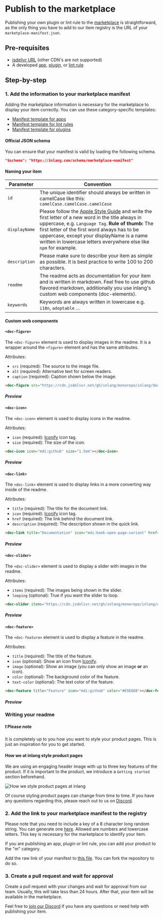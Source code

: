 # Publish to the marketplace

Publishing your own plugin or lint rule to the [marketplace](/) is straightforward, as the only thing you have to add to our item registry is the URL of your `marketplace-manifest.json`.

## Pre-requisites

- [jsdelivr URL](https://www.jsdelivr.com/github) (other CDN's are not supported)
- A developed [app](/documentation/develop-app), [plugin](/documentation/develop-plugin), or [lint rule](/documentation/develop-lint-rule)

## Step-by-step

### 1. Add the information to your marketplace manifest
Adding the marketplace information is necessary for the marketplace to display your item correctly. You can use these category-specific templates:
- [Manifest template for apps](/documentation/develop-app#4.-configure-your-app)
- [Manifest template for lint rules](/documentation/develop-lint-rule#3.-configure-your-lint-rule)
- [Manifest template for plugins](/documentation/develop-plugin#3.-configure-your-plugin)

#### Official JSON schema

You can ensure that your manifest is valid by loading the following schema. 

``` json
"$schema": "https://inlang.com/schema/marketplace-manifest"
```

#### Naming your item
| Parameter        | Convention                                               |
|----------------------|---------------------------------------------------------------|
| `id`                 | The unique identifier should always be written in camelCase like this: `camelCase.camelCase.camelCase`                         |
| `displayName`                 | Please follow the [Apple Style Guide](https://support.apple.com/de-de/guide/applestyleguide/apsgb744e4a3/web) and write the first letter of a new word in the title always in uppercase, e.g. `Language Tag`. **Rule of thumb:** The first letter of the first word always has to be uppercase, except your displayName is a name written in lowercase letters everywhere else like `npm` for example.                       |
| `description`                 | Please make sure to describe your item as simple as possible. It is best practice to write 100 to 200 characters.                         |
`readme`                 | The readme acts as documentation for your item and is written in markdown. Feel free to use github flavored markdown, additionally you use inlang's custom web components (doc-elements).                      |
`keywords`                 | Keywords are always written in lowercase e.g. `i18n`, `adoptable` …                          |

#### Custom web components

#### `<doc-figure>`

The `<doc-figure>` element is used to display images in the readme. It is a wrapper around the `<figure>` element and has the same attributes. 

Attributes:
- `src` (required): The source to the image file.
- `alt` (required): Alternative text for screen readers.
- `caption` (required): Caption shown below the image.

```md
<doc-figure src="https://cdn.jsdelivr.net/gh/inlang/monorepo/inlang/documentation/assets/ecosystem.jpg" alt="inlang ecosystem" caption="The inlang ecosystem"></doc-figure>
```

##### Preview
<doc-figure src="https://cdn.jsdelivr.net/gh/inlang/monorepo/inlang/documentation/assets/ecosystem.jpg" alt="inlang ecosystem" caption="The inlang ecosystem"></doc-figure>

#### `<doc-icon>`
The `<doc-icon>` element is used to display icons in the readme.

Attributes:
- `icon` (required): [Iconify](https://icon-sets.iconify.design/) icon tag.
- `size` (required): The size of the icon.

```md
<doc-icon icon="mdi:github" size="1.5em"></doc-icon>
```

##### Preview
<doc-icon icon="mdi:github" size="1.5em"></doc-icon>

#### `<doc-link>`
The `<doc-link>` element is used to display links in a more converting way inside of the readme.

Attributes:
- `title` (required): The title for the document link.
- `icon` (required): [Iconify](https://icon-sets.iconify.design/) icon tag.
- `href` (required): The link behind the document link.
- `description` (required): The description shown in the quick link.

```md
<doc-link title="Documentation" icon="mdi:book-open-page-variant" href="https://inlang.com/documentation" description="Read the documentation"></doc-link>
```

##### Preview
<doc-link title="Documentation" icon="mdi:book-open-page-variant" href="https://inlang.com/documentation" description="Read the documentation"></doc-link>

#### `<doc-slider>`
The `<doc-slider>` element is used to display a slider with images in the readme.

Attributes:
- `items` (required): The images being shown in the slider.
- `looping` (optional): True if you want the slider to loop.

```md
<doc-slider items="https://cdn.jsdelivr.net/gh/inlang/monorepo/inlang/documentation/assets/ecosystem.jpg,https://cdn.jsdelivr.net/gh/inlang/monorepo/inlang/documentation/assets/ecosystem.jpg,https://cdn.jsdelivr.net/gh/inlang/monorepo/inlang/documentation/assets/ecosystem.jpg"></doc-slider>
```

##### Preview
<doc-slider items="https://cdn.jsdelivr.net/gh/inlang/monorepo/inlang/documentation/assets/ecosystem.jpg,https://cdn.jsdelivr.net/gh/inlang/monorepo/inlang/documentation/assets/ecosystem.jpg,https://cdn.jsdelivr.net/gh/inlang/monorepo/inlang/documentation/assets/ecosystem.jpg"></doc-slider>

#### `<doc-feature>`
The `<doc-feature>` element is used to display a feature in the readme.

Attributes:
- `title` (required): The title of the feature.
- `icon` (optional): Show an icon from [Iconify](https://icon-sets.iconify.design/).
- `image` (optional): Show an image (you can only show an image **or** an icon).
- `color` (optional): The background color of the feature.
- `text-color` (optional): The text color of the feature.

```md
<doc-feature title="Feature" icon="mdi:github" color="#E5E8EB"></doc-feature>
```

##### Preview
<doc-feature title="Feature" icon="mdi:github" color="#E5E8EB"></doc-feature>

### Writing your readme

#### ❗ Please note

It is completely up to you how you want to style your product pages. This is just an inspiration for you to get started.

#### How we at inlang style product pages

We are using an engaging header image with up to three key features of the product. If it is important to the product, we introduce a `Getting started` section beforehand. 

![How we style product pages at inlang](https://cdn.jsdelivr.net/gh/inlang/monorepo@latest/inlang/assets/styleguide-mockup.svg)

Of course styling product pages can change from time to time. If you have any questions regarding this, please reach out to us on [Discord](https://discord.com/invite/gdMPPWy57R).

### 2. Add the link to your marketplace manifest to the registry

Please note that you need to include a key of a 8 character long random string. You can generate one [here](https://passwordsgenerator.net/). Allowed are numbers and lowercase letters. This key is necessary for the marketplace to identify your item.

If you are publishing an app, plugin or lint rule, you can add your product to the "m" category.

Add the raw link of your manifest to [this file](https://github.com/inlang/monorepo/blob/main/inlang/source-code/marketplace-registry/registry.json). You can fork the repository to do so.

### 3. Create a pull request and wait for approval

Create a pull request with your changes and wait for approval from our team. Usually, this will take less than 24 hours. After that, your item will be available in the marketplace.

Feel free to [join our Discord](https://discord.gg/gdMPPWy57R) if you have any questions or need help with publishing your item.
